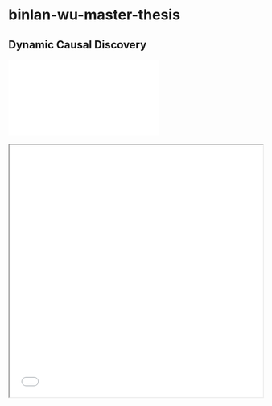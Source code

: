 # binlan-wu-master-thesis

## Dynamic Causal Discovery

![An example of dynamic causal graph](out/final_agg_parcorr.pdf)
<iframe src="out/_time_final_agg2_.pdf" width="100%" height="500px"></iframe>
